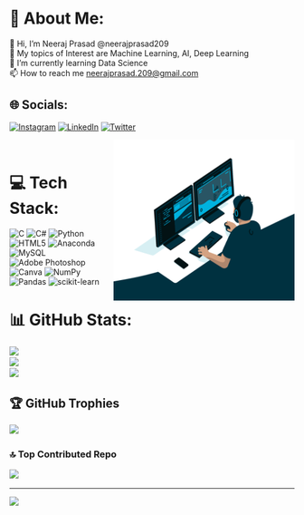 # 💫 About Me:
👋 Hi, I’m Neeraj Prasad @neerajprasad209<br>
🌱 My topics of Interest are Machine Learning, AI, Deep Learning<br>
🌱 I’m currently learning Data Science<br>
📫 How to reach me neerajprasad.209@gmail.com<br>


## 🌐 Socials:
[![Instagram](https://img.shields.io/badge/Instagram-%23E4405F.svg?logo=Instagram&logoColor=white)](https://instagram.com/https://www.instagram.com/neeraj._.20/) [![LinkedIn](https://img.shields.io/badge/LinkedIn-%230077B5.svg?logo=linkedin&logoColor=white)](https://linkedin.com/in/https://www.linkedin.com/in/neeraj-prasad-86a89b202/) [![Twitter](https://img.shields.io/badge/Twitter-%231DA1F2.svg?logo=Twitter&logoColor=white)](https://twitter.com/https://twitter.com/Neeraj2097) 

<!-- ---- -->
<img align="right" alt="GIF" src="https://raw.githubusercontent.com/kritikseth/kritikseth/master/assets/images/codegif.gif" width="320" height="284" /><br/>



<!-- ---- -->

# 💻 Tech Stack:
![C](https://img.shields.io/badge/c-%2300599C.svg?style=for-the-badge&logo=c&logoColor=white) ![C#](https://img.shields.io/badge/c%23-%23239120.svg?style=for-the-badge&logo=c-sharp&logoColor=white) ![Python](https://img.shields.io/badge/python-3670A0?style=for-the-badge&logo=python&logoColor=ffdd54) ![HTML5](https://img.shields.io/badge/html5-%23E34F26.svg?style=for-the-badge&logo=html5&logoColor=white) ![Anaconda](https://img.shields.io/badge/Anaconda-%2344A833.svg?style=for-the-badge&logo=anaconda&logoColor=white) ![MySQL](https://img.shields.io/badge/mysql-%2300f.svg?style=for-the-badge&logo=mysql&logoColor=white) ![Adobe Photoshop](https://img.shields.io/badge/adobephotoshop-%2331A8FF.svg?style=for-the-badge&logo=adobephotoshop&logoColor=white) ![Canva](https://img.shields.io/badge/Canva-%2300C4CC.svg?style=for-the-badge&logo=Canva&logoColor=white) ![NumPy](https://img.shields.io/badge/numpy-%23013243.svg?style=for-the-badge&logo=numpy&logoColor=white) ![Pandas](https://img.shields.io/badge/pandas-%23150458.svg?style=for-the-badge&logo=pandas&logoColor=white) ![scikit-learn](https://img.shields.io/badge/scikit--learn-%23F7931E.svg?style=for-the-badge&logo=scikit-learn&logoColor=white)
# 📊 GitHub Stats:
![](https://github-readme-stats.vercel.app/api/top-langs/?username=neerajprasad209&theme=highcontrast&hide_border=false&include_all_commits=true&count_private=true&layout=compact)<br/>
![](https://github-readme-stats.vercel.app/api?username=neerajprasad209&theme=highcontrast&hide_border=false&include_all_commits=true&count_private=true)<br/>
![](https://github-readme-streak-stats.herokuapp.com/?user=neerajprasad209&theme=highcontrast&hide_border=false)<br/>

## 🏆 GitHub Trophies
![](https://github-profile-trophy.vercel.app/?username=neerajprasad209&theme=flat&no-frame=false&no-bg=true&margin-w=4)

### 🔝 Top Contributed Repo
![](https://github-contributor-stats.vercel.app/api?username=neerajprasad209&limit=5&theme=dark&combine_all_yearly_contributions=true)

---
[![](https://visitcount.itsvg.in/api?id=neerajprasad209&icon=0&color=0)](https://visitcount.itsvg.in)

<!-- Proudly created with GPRM ( https://gprm.itsvg.in ) -->
